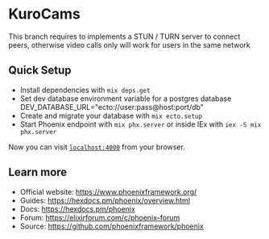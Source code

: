 # KuroCams

This branch requires to implements a STUN / TURN server to connect peers, otherwise video calls only will work for users in the same network

## Quick Setup

  * Install dependencies with `mix deps.get`
  * Set dev database environment variable for a postgres database DEV_DATABASE_URL="ecto://user:pass@host:port/db"
  * Create and migrate your database with `mix ecto.setup`
  * Start Phoenix endpoint with `mix phx.server` or inside IEx with `iex -S mix phx.server`

Now you can visit [`localhost:4000`](http://localhost:4000) from your browser.

## Learn more

  * Official website: https://www.phoenixframework.org/
  * Guides: https://hexdocs.pm/phoenix/overview.html
  * Docs: https://hexdocs.pm/phoenix
  * Forum: https://elixirforum.com/c/phoenix-forum
  * Source: https://github.com/phoenixframework/phoenix
